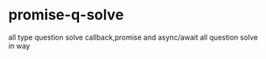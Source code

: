 # promise-q-solve

all type question solve callback,promise and async/await all question solve in way 
